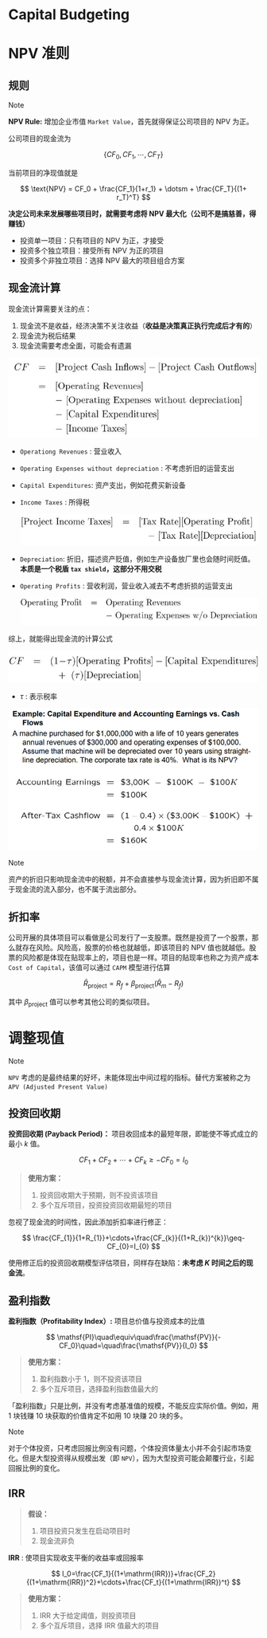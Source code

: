 # Capital Budgeting

# NPV 准则

## 规则

> [!note]
> **NPV Rule:** 增加企业市值 `Market Value`，首先就得保证公司项目的 NPV 为正。

公司项目的现金流为

$$
\{ CF_0, CF_1,\dotsm,CF_T \}
$$

当前项目的净现值就是

$$
\text{NPV} = CF_0 + \frac{CF_1}{1+r_1} + \dotsm + \frac{CF_T}{(1+ r_T)^T}
$$

**决定公司未来发展哪些项目时，就需要考虑将 NPV 最大化（公司不是搞慈善，得赚钱）**
- 投资单一项目：只有项目的 NPV 为正，才接受
- 投资多个独立项目：接受所有 NPV 为正的项目
- 投资多个非独立项目：选择 NPV 最大的项目组合方案

## 现金流计算

现金流计算需要关注的点：
1. 现金流不是收益，经济决策不关注收益（**收益是决策真正执行完成后才有的**）
2. 现金流为税后结果
3. 现金流需要考虑全面，可能会有遗漏

![cash flows|c,50](image/CashFlow.jpg)

- `Operationg Revenues` : 营业收入
- `Operating Expenses without depreciation` : 不考虑折旧的运营支出
- `Capital Expenditures`: 资产支出，例如花费买新设备
- `Income Taxes` : 所得税

    ![income Taxes|c,50](image/IncomeTaxe.jpg)

- `Depreciation`: 折旧，描述资产贬值，例如生产设备放厂里也会随时间贬值。**本质是一个税盾 `tax shield`，这部分不用交税**
- `Operating Profits` : 营收利润，营业收入减去不考虑折损的运营支出

    ![Operationg Profit|c,50](image/OperatingProfit.jpg)

综上，就能得出现金流的计算公式

![cash flows|c,50](image/CashFlowWithTaxRate.jpg)

- $\tau$ : 表示税率

![example](image/example.jpg)

> [!note]
> 资产的折旧只影响现金流中的税额，并不会直接参与现金流计算，因为折旧即不属于现金流的流入部分，也不属于流出部分。

## 折扣率

公司开展的具体项目可以看做是公司发行了一支股票。既然是投资了一个股票，那么就存在风险。风险高，股票的价格也就越低，即该项目的 NPV 值也就越低。股票的风险都是体现在贴现率上的，项目也是一样。项目的贴现率也称之为资产成本 `Cost of Capital`，该值可以通过 `CAPM` 模型进行估算

$$
\bar{R}_\text{project} =  R_f+\beta_\text{project}\left(\bar{R}_m-R_f\right)
$$

其中 $\beta_\text{project}$ 值可以参考其他公司的类似项目。


# 调整现值


> [!NOTE]
>  `NPV` 考虑的是最终结果的好坏，未能体现出中间过程的指标。替代方案被称之为 `APV (Adjusted Present Value)`


## 投资回收期

**投资回收期 (Payback Period)：** 项目收回成本的最短年限，即能使不等式成立的最小 $k$ 值。

$$
 CF_{1}+CF_{2}+\cdots+CF_{k}\geq-CF_{0}=I_{0}
$$

> **使用方案：**
> 1. 投资回收期大于预期，则不投资该项目
> 2. 多个互斥项目，投资投资回收期最短的项目


忽视了现金流的时间性，因此添加折扣率进行修正：

$$
\frac{CF_{1}}{1+R_{1}}+\cdots+\frac{CF_{k}}{(1+R_{k})^{k}}\geq-CF_{0}=I_{0}
$$

使用修正后的投资回收期模型评估项目，同样存在缺陷：**未考虑 $K$ 时间之后的现金流**。



## 盈利指数

**盈利指数（Profitability Index）:** 项目总价值与投资成本的比值

$$
\mathsf{PI}\quad\equiv\quad\frac{\mathsf{PV}}{-CF_0}\quad=\quad\frac{\mathsf{PV}}{I_0}
$$

> **使用方案：**
> 1. 盈利指数小于 1，则不投资该项目
> 2. 多个互斥项目，选择盈利指数值最大的


「盈利指数」只是比例，并没有考虑基准值的规模，不能反应实际价值。例如，用 1 块钱赚 10 块获取的价值肯定不如用 10 块赚 20 块的多。

> [!NOTE]
> 对于个体投资，只考虑回报比例没有问题，个体投资体量太小并不会引起市场变化。但是大型投资得从规模出发（即 `NPV`），因为大型投资可能会颠覆行业，引起回报比例的变化。


## IRR

> **假设：**
> 1. 项目投资只发生在启动项目时
> 2. 现金流非负

**IRR** : 使项目实现收支平衡的收益率或回报率

$$
I_0=\frac{CF_1}{(1+\mathrm{IRR})}+\frac{CF_2}{(1+\mathrm{IRR})^2}+\cdots+\frac{CF_t}{(1+\mathrm{IRR})^t}
$$


> **使用方案：**
> 1. IRR 大于给定阈值，则投资项目
> 2. 多个互斥项目，选择 IRR 值最大的项目
